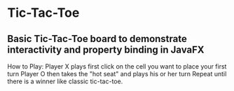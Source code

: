 # Tic-Tac-Toe
Basic Tic-Tac-Toe board to demonstrate interactivity and property binding in JavaFX
-----------------------------------------------------------------------------------
How to Play: 
Player X plays first click on the cell you want to place your first turn
Player O then takes the "hot seat" and plays his or her turn
Repeat until there is a winner like classic tic-tac-toe.
